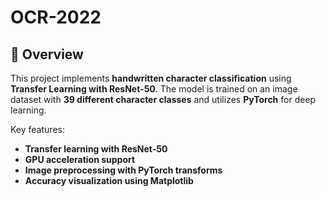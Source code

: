 # OCR-2022
## 📌 Overview
This project implements **handwritten character classification** using **Transfer Learning with ResNet-50**. The model is trained on an image dataset with **39 different character classes** and utilizes **PyTorch** for deep learning.  

Key features:
- **Transfer learning with ResNet-50**
- **GPU acceleration support**
- **Image preprocessing with PyTorch transforms**
- **Accuracy visualization using Matplotlib**
